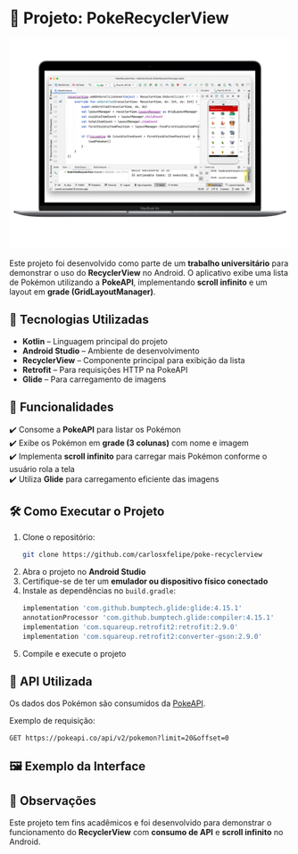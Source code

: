 # 📌 Projeto: PokeRecyclerView

<p align="center">
  <img src="./235shots_so.png" alt="Preview do Projeto" />
</p>

Este projeto foi desenvolvido como parte de um **trabalho universitário** para demonstrar o uso do **RecyclerView** no Android. O aplicativo exibe uma lista de Pokémon utilizando a **PokeAPI**, implementando **scroll infinito** e um layout em **grade (GridLayoutManager)**.

## 🚀 Tecnologias Utilizadas

- **Kotlin** – Linguagem principal do projeto
- **Android Studio** – Ambiente de desenvolvimento
- **RecyclerView** – Componente principal para exibição da lista
- **Retrofit** – Para requisições HTTP na PokeAPI
- **Glide** – Para carregamento de imagens

## 🎯 Funcionalidades

✔️ Consome a **PokeAPI** para listar os Pokémon  
✔️ Exibe os Pokémon em **grade (3 colunas)** com nome e imagem  
✔️ Implementa **scroll infinito** para carregar mais Pokémon conforme o usuário rola a tela  
✔️ Utiliza **Glide** para carregamento eficiente das imagens

## 🛠️ Como Executar o Projeto

1. Clone o repositório:
   ```bash
   git clone https://github.com/carlosxfelipe/poke-recyclerview
   ```
2. Abra o projeto no **Android Studio**
3. Certifique-se de ter um **emulador ou dispositivo físico conectado**
4. Instale as dependências no `build.gradle`:
   ```gradle
   implementation 'com.github.bumptech.glide:glide:4.15.1'
   annotationProcessor 'com.github.bumptech.glide:compiler:4.15.1'
   implementation 'com.squareup.retrofit2:retrofit:2.9.0'
   implementation 'com.squareup.retrofit2:converter-gson:2.9.0'
   ```
5. Compile e execute o projeto

## 🔗 API Utilizada

Os dados dos Pokémon são consumidos da [PokeAPI](https://pokeapi.co/api/v2/pokemon).

Exemplo de requisição:

```
GET https://pokeapi.co/api/v2/pokemon?limit=20&offset=0
```

## 🖼️ Exemplo da Interface

## 📌 Observações

Este projeto tem fins acadêmicos e foi desenvolvido para demonstrar o funcionamento do **RecyclerView** com **consumo de API** e **scroll infinito** no Android.

